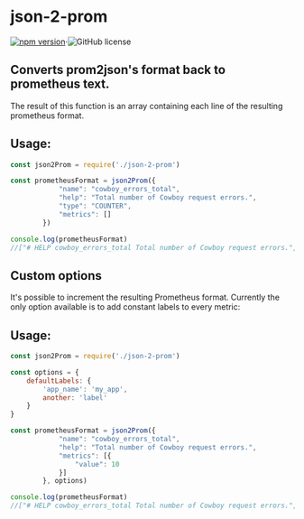 # json-2-prom
[![npm version](https://badge.fury.io/js/json-2-prom.svg)](https://www.npmjs.com/package/json-2-prom)&middot;![GitHub license](https://img.shields.io/badge/license-MIT-blue.svg)

Converts prom2json's format back to prometheus text.
---

The result of this function is an array containing each line of the resulting prometheus format.

## Usage:
```javascript
const json2Prom = require('./json-2-prom')

const prometheusFormat = json2Prom({
            "name": "cowboy_errors_total",
            "help": "Total number of Cowboy request errors.",
            "type": "COUNTER",
            "metrics": []
        })

console.log(prometheusFormat)
//["# HELP cowboy_errors_total Total number of Cowboy request errors.", "# TYPE cowboy_errors_total counter"]
```

## Custom options
It's possible to increment the resulting Prometheus format.  Currently the only option available is to add constant labels to every metric:

## Usage:
```javascript
const json2Prom = require('./json-2-prom')

const options = {
    defaultLabels: {
        'app_name': 'my_app',
        another: 'label'
    }
}

const prometheusFormat = json2Prom({
            "name": "cowboy_errors_total",
            "help": "Total number of Cowboy request errors.",
            "metrics": [{
                "value": 10
            }]
        }, options)

console.log(prometheusFormat)
//["# HELP cowboy_errors_total Total number of Cowboy request errors.", "cowboy_errors_total{app_name: \"my_app\", another: \"label\"} 10"]
```